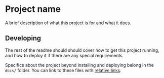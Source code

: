 # Project name

A brief description of what this project is for and what it does.

## Developing

The rest of the readme should should cover how to get this project running, and how to deploy it if there are any special requirements.

Specifics about the project beyond installing and deploying belong in the `docs/` folder. You can link to these files with [relative links](docs/how-to-markdown.md).